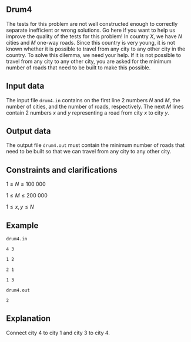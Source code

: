 ## Drum4

The tests for this problem are not well constructed enough to correctly separate inefficient or wrong solutions. Go here if you want to help us improve the quality of the tests for this problem! In country $X$, we have $N$ cities and $M$ one-way roads. Since this country is very young, it is not known whether it is possible to travel from any city to any other city in the country. To solve this dilemma, we need your help. If it is not possible to travel from any city to any other city, you are asked for the minimum number of roads that need to be built to make this possible.

## Input data

The input file `drum4.in` contains on the first line 2 numbers $N$ and $M$, the number of cities, and the number of roads, respectively. The next $M$ lines contain 2 numbers $x$ and $y$ representing a road from city $x$ to city $y$.

## Output data

The output file `drum4.out` must contain the minimum number of roads that need to be built so that we can travel from any city to any other city.

## Constraints and clarifications

$1 \leq N \leq 100\ 000$ 

$1 \leq M \leq 200\ 000$ 

$1 \leq x,y \leq N$ 

## Example

`drum4.in` 

`4 3` 

`1 2` 

`2 1` 

`1 3` 

`drum4.out` 

`2` 

## Explanation

Connect city $4$ to city $1$ and city $3$ to city $4$.